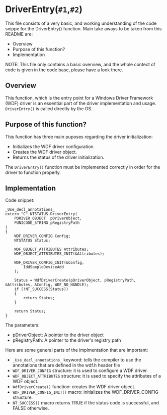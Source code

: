 # DriverEntry(`#1`,`#2`) #

This file consists of a very basic, and working understanding of the code snippe for the DriverEntry() function. Main take aways to be taken from this README are:

* Overview
* Purpose of this function?
* Implementation

NOTE: This file only contains a basic overview, and the whole contect of code is given in the code base, please have a look there. 


## Overview ##

This function, which is the entry point for a Windows Driver Framework (WDF) driver is an essential part of the driver implementation and usage. `DriverEntry()` is called directly by the OS.

## Purpose of this function? ##

This function has three main puposes regarding the driver initialization:

* Initializes the WDF driver configuration.
* Creates the WDF driver object.
* Returns the status of the driver initialization.

The `DriverEntry()` function must be implemented correctly in order for the driver to function properly.

## Implementation ##

Code snippet:

```
_Use_decl_annotations_
extern "C" NTSTATUS DriverEntry(
    PDRIVER_OBJECT  pDriverObject,
    PUNICODE_STRING pRegistryPath
)
{
    WDF_DRIVER_CONFIG Config;
    NTSTATUS Status;

    WDF_OBJECT_ATTRIBUTES Attributes;
    WDF_OBJECT_ATTRIBUTES_INIT(&Attributes);

    WDF_DRIVER_CONFIG_INIT(&Config,
        IddSampleDeviceAdd
    );

    Status = WdfDriverCreate(pDriverObject, pRegistryPath, &Attributes, &Config, WDF_NO_HANDLE);
    if (!NT_SUCCESS(Status))
    {
        return Status;
    }

    return Status;
}
```

The parameters:

* pDriverObject: A pointer to the driver object
* pRegistryPath: A pointer to the driver's registry path

Here are some general parts of the implmentation that are important:

* `_Use_decl_annotations_` keyword: tells the compiler to use the annotations that are defined in the wdf.h header file
* `WDF_DRIVER_CONFIG` structure: it is used to configure a WDF driver.
* `WDF_OBJECT_ATTRIBUTES` structure: it is used to specify the attributes of a WDF object.
* `WdfDriverCreate()` function: creates the WDF driver object.
* `WDF_DRIVER_CONFIG_INIT()` macro: initializes the WDF_DRIVER_CONFIG structure.
* `NT_SUCCESS()` macro returns TRUE if the status code is successful, and FALSE otherwise.